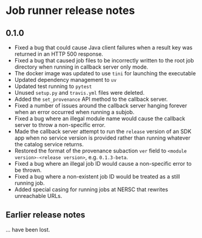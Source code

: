 # Job runner release notes

## 0.1.0

* Fixed a bug that could cause Java client failures when a result key was returned in an HTTP 500
  response.
* Fixed a bug that caused job files to be incorrectly written to the root job directory when
  running in callback server only mode.
* The docker image was updated to use `tini` for launching the executable
* Updated dependency management to `uv`
* Updated test running to `pytest`
* Unused `setup.py` and `travis.yml` files were deleted.
* Added the `set_provenance` API method to the callback server.
* Fixed a number of issues around the callback server hanging forever when an error
  occurred when running a subjob.
* Fixed a bug where an illegal module name would cause the callback server to throw a
  non-specific error.
* Made the callback server attempt to run the `release` version of an SDK app when
  no service version is provided rather than running whatever the catalog service returns.
* Restored the format of the provenance subaction `ver` field to
  `<module version>-<release version>`, e.g. `0.1.3-beta`.
* Fixed a bug where an illegal job ID would cause a non-specific error to be thrown.
* Fixed a bug where a non-existent job ID would be treated as a still running job.
* Added special casing for running jobs at NERSC that rewrites unreachable URLs.

## Earlier release notes

... have been lost.
